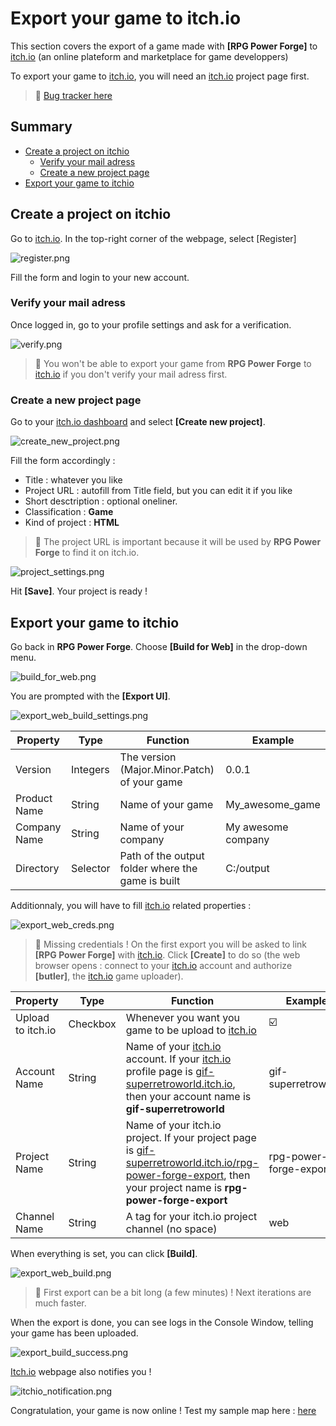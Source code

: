 # Export your game to itch.io

This section covers the export of a game made with **[RPG Power Forge]** to [itch.io](https://itch.io) (an online plateform and marketplace for game developpers)

To export your game to [itch.io](https://itch.io), you will need an [itch.io](https://itch.io) project page first.

> 🐞 [Bug tracker here](https://trello.com/b/PIzgsYov/rpg-power-forge-road-map)

## Summary
- [Create a project on itchio](#create-a-project-on-itchio)
    - [Verify your mail adress](#verify-your-mail-adress)
    - [Create a new project page](#create-a-new-project-page)
- [Export your game to itchio](#export-your-game-to-itchio)


## Create a project on itchio

Go to [itch.io](https://itch.io). In the top-right corner of the webpage, select [Register]

![register.png](./../media/export_itchio/register.png)

Fill the form and login to your new account.

### Verify your mail adress

Once logged in, go to your profile settings and ask for a verification.

![verify.png](./../media/export_itchio/verify.png)

> 🐲 You won't be able to export your game from **RPG Power Forge** to [itch.io](https://itch.io) if you don't verify your mail adress first.

### Create a new project page

Go to your [itch.io dashboard](https://itch.io/dashboard) and select **[Create new project]**.

![create_new_project.png](./../media/export_itchio/create_new_project.png)

Fill the form accordingly :
* Title : whatever you like
* Project URL : autofill from Title field, but you can edit it if you like
* Short desctription : optional oneliner.
* Classification : **Game**
* Kind of project : **HTML**

> 🐲 The project URL is important because it will be used by **RPG Power Forge** to find it on itch.io.

![project_settings.png](./../media/export_itchio/project_settings.png)

Hit **[Save]**. Your project is ready !

## Export your game to itchio

Go back in **RPG Power Forge**. Choose **[Build for Web]** in the drop-down menu.

![build_for_web.png](./../media/export_itchio/build_for_web.png)

You are prompted with the **[Export UI]**.

![export_web_build_settings.png](./../media/export_itchio/export_web_build_settings.png)

Property|Type|Function|Example
--------|--------|--------|--------
Version|Integers|The version (Major.Minor.Patch) of your game | 0.0.1
Product Name|String|Name of your game| My_awesome_game
Company Name|String|Name of your company| My awesome company
Directory|Selector|Path of the output folder where the game is built| C:/output


Additionnaly, you will have to fill [itch.io](https://itch.io) related properties :

![export_web_creds.png](./../media/export_itchio/export_web_creds.png)

> 🐲 Missing credentials ! On the first export you will be asked to link **[RPG Power Forge]** with [itch.io](https://itch.io). Click **[Create]** to do so (the web browser opens : connect to your [itch.io](https://itch.io) account and authorize **[butler]**, the [itch.io](https://itch.io) game uploader).


Property|Type|Function|Example
--------|--------|--------|--------
Upload to itch.io|Checkbox|Whenever you want you game to be upload to [itch.io](https://itch.io)| ☑️
Account Name|String|Name of your [itch.io](https://itch.io) account. If your [itch.io](https://itch.io) profile page is [gif-superretroworld.itch.io](https://gif-superretroworld.itch.io), then your account name is **gif-superretroworld**| gif-superretroworld
Project Name|String|Name of your itch.io project. If your project page is [gif-superretroworld.itch.io/rpg-power-forge-export](https://gif-superretroworld.itch.io/rpg-power-forge-export), then your project name is **rpg-power-forge-export**| rpg-power-forge-export
Channel Name|String|A tag for your itch.io project channel (no space)| web

When everything is set, you can click **[Build]**.

![export_web_build.png](./../media/export_itchio/export_web_build.png)

> 🐲 First export can be a bit long (a few minutes) ! Next iterations are much faster.

When the export is done, you can see logs in the Console Window, telling your game has been uploaded.

![export_build_success.png](./../media/export_itchio/export_build_success.png)

[Itch.io](https://itch.io) webpage also notifies you !

![itchio_notification.png](./../media/export_itchio/itchio_notification.PNG)

Congratulation, your game is now online ! Test my sample map here : [here](https://gif-superretroworld.itch.io/rpg-power-forge-export?secret=d2TMyzQ8Ero5Kblk8OEx9WgMp0)